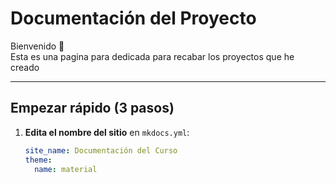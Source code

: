 # Documentación del Proyecto

Bienvenido 👋  
Esta es una pagina para dedicada para recabar los proyectos que he creado

---

## Empezar rápido (3 pasos)

1. **Edita el nombre del sitio** en `mkdocs.yml`:
   ```yaml
   site_name: Documentación del Curso
   theme:
     name: material
